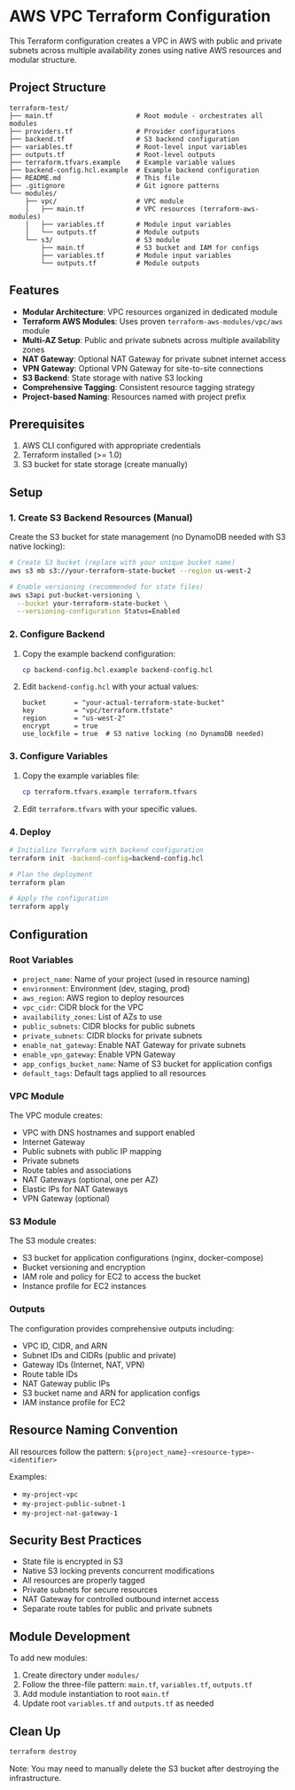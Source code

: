 # AWS VPC Terraform Configuration

This Terraform configuration creates a VPC in AWS with public and private subnets across multiple availability zones using native AWS resources and modular structure.

## Project Structure

```
terraform-test/
├── main.tf                     # Root module - orchestrates all modules
├── providers.tf                # Provider configurations
├── backend.tf                  # S3 backend configuration
├── variables.tf                # Root-level input variables
├── outputs.tf                  # Root-level outputs
├── terraform.tfvars.example    # Example variable values
├── backend-config.hcl.example  # Example backend configuration
├── README.md                   # This file
├── .gitignore                  # Git ignore patterns
└── modules/
    ├── vpc/                    # VPC module
    │   ├── main.tf             # VPC resources (terraform-aws-modules)
    │   ├── variables.tf        # Module input variables
    │   └── outputs.tf          # Module outputs
    └── s3/                     # S3 module
        ├── main.tf             # S3 bucket and IAM for configs
        ├── variables.tf        # Module input variables
        └── outputs.tf          # Module outputs
```

## Features

- **Modular Architecture**: VPC resources organized in dedicated module
- **Terraform AWS Modules**: Uses proven `terraform-aws-modules/vpc/aws` module  
- **Multi-AZ Setup**: Public and private subnets across multiple availability zones
- **NAT Gateway**: Optional NAT Gateway for private subnet internet access
- **VPN Gateway**: Optional VPN Gateway for site-to-site connections
- **S3 Backend**: State storage with native S3 locking
- **Comprehensive Tagging**: Consistent resource tagging strategy
- **Project-based Naming**: Resources named with project prefix

## Prerequisites

1. AWS CLI configured with appropriate credentials
2. Terraform installed (>= 1.0)
3. S3 bucket for state storage (create manually)

## Setup

### 1. Create S3 Backend Resources (Manual)

Create the S3 bucket for state management (no DynamoDB needed with S3 native locking):

```bash
# Create S3 bucket (replace with your unique bucket name)
aws s3 mb s3://your-terraform-state-bucket --region us-west-2

# Enable versioning (recommended for state files)
aws s3api put-bucket-versioning \
  --bucket your-terraform-state-bucket \
  --versioning-configuration Status=Enabled
```

### 2. Configure Backend

1. Copy the example backend configuration:
   ```bash
   cp backend-config.hcl.example backend-config.hcl
   ```

2. Edit `backend-config.hcl` with your actual values:
   ```hcl
   bucket       = "your-actual-terraform-state-bucket"
   key          = "vpc/terraform.tfstate"
   region       = "us-west-2"
   encrypt      = true
   use_lockfile = true  # S3 native locking (no DynamoDB needed)
   ```

### 3. Configure Variables

1. Copy the example variables file:
   ```bash
   cp terraform.tfvars.example terraform.tfvars
   ```

2. Edit `terraform.tfvars` with your specific values.

### 4. Deploy

```bash
# Initialize Terraform with backend configuration
terraform init -backend-config=backend-config.hcl

# Plan the deployment
terraform plan

# Apply the configuration
terraform apply
```

## Configuration

### Root Variables

- `project_name`: Name of your project (used in resource naming)
- `environment`: Environment (dev, staging, prod)
- `aws_region`: AWS region to deploy resources
- `vpc_cidr`: CIDR block for the VPC
- `availability_zones`: List of AZs to use
- `public_subnets`: CIDR blocks for public subnets
- `private_subnets`: CIDR blocks for private subnets
- `enable_nat_gateway`: Enable NAT Gateway for private subnets
- `enable_vpn_gateway`: Enable VPN Gateway
- `app_configs_bucket_name`: Name of S3 bucket for application configs
- `default_tags`: Default tags applied to all resources

### VPC Module

The VPC module creates:
- VPC with DNS hostnames and support enabled
- Internet Gateway
- Public subnets with public IP mapping
- Private subnets
- Route tables and associations
- NAT Gateways (optional, one per AZ)
- Elastic IPs for NAT Gateways
- VPN Gateway (optional)

### S3 Module

The S3 module creates:
- S3 bucket for application configurations (nginx, docker-compose)
- Bucket versioning and encryption
- IAM role and policy for EC2 to access the bucket
- Instance profile for EC2 instances

### Outputs

The configuration provides comprehensive outputs including:
- VPC ID, CIDR, and ARN
- Subnet IDs and CIDRs (public and private)
- Gateway IDs (Internet, NAT, VPN)
- Route table IDs
- NAT Gateway public IPs
- S3 bucket name and ARN for application configs
- IAM instance profile for EC2

## Resource Naming Convention

All resources follow the pattern: `${project_name}-<resource-type>-<identifier>`

Examples:
- `my-project-vpc`
- `my-project-public-subnet-1`
- `my-project-nat-gateway-1`

## Security Best Practices

- State file is encrypted in S3
- Native S3 locking prevents concurrent modifications
- All resources are properly tagged
- Private subnets for secure resources
- NAT Gateway for controlled outbound internet access
- Separate route tables for public and private subnets

## Module Development

To add new modules:
1. Create directory under `modules/`
2. Follow the three-file pattern: `main.tf`, `variables.tf`, `outputs.tf`
3. Add module instantiation to root `main.tf`
4. Update root `variables.tf` and `outputs.tf` as needed

## Clean Up

```bash
terraform destroy
```

Note: You may need to manually delete the S3 bucket after destroying the infrastructure.
